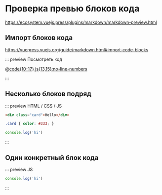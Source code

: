 # Проверка превью блоков кода

https://ecosystem.vuejs.press/plugins/markdown/markdown-preview.html

## Импорт блоков кода

https://vuepress.vuejs.org/guide/markdown.html#import-code-blocks

::: preview Посмотреть код

@[code{10-17} js{13,15}:no-line-numbers](./includes/greetings.js)

:::

## Несколько блоков подряд

::: preview HTML / CSS / JS

```html
<div class="card">Hello</div>
```

```css
.card { color: #333; }
```

```js
console.log('hi')
```

:::

## Один конкретный блок кода

::: preview JS

```js
console.log('hi')
```

:::

